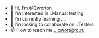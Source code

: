 - 👋 Hi, I’m @Qworton
- 👀 I’m interested in ..Manual testing
- 🌱 I’m currently learning ...
- 💞️ I’m looking to collaborate on ..Testers
- 📫 How to reach me ...qwort@ro.ru

<!---
Qworton/Qworton is a ✨ special ✨ repository because its `README.md` (this file) appears on your GitHub profile.
You can click the Preview link to take a look at your changes.
--->
